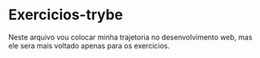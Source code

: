 # Exercicios-trybe
Neste arquivo vou colocar minha trajetoria no desenvolvimento web, mas ele sera mais voltado apenas para os exercicios.